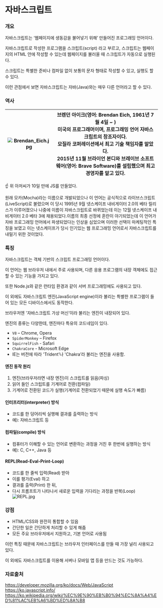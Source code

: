 # 자바스크립트

### 개요

자바스크립트는 ‘웹페이지에 생동감을 불어넣기 위해’ 만들어진 프로그래밍 언어이다.  

자바스크립트로 작성한 프로그램을 스크립트(script) 라고 부르고, 스크립트는 웹페이지의 HTML 안에 작성할 수 있는데 웹페이지를 불러올 때 스크립트가 자동으로 실행된다.  

스크립트는 특별한 준비나 컴파일 없이 보통의 문자 형태로 작성할 수 있고, 실행도 할 수 있다.

이런 관점에서 보면 자바스크립트는 자바(Java)와는 매우 다른 언어라고 할 수 있다.

### 역사

|![Brendan_Eich.jpg](https://upload.wikimedia.org/wikipedia/commons/thumb/d/d1/Brendan_Eich_Mozilla_Foundation_official_photo.jpg/200px-Brendan_Eich_Mozilla_Foundation_official_photo.jpg)|브렌던 아이크(영어: Brendan Eich, 1961년 7월 4일 ~ )<br>미국의 프로그래머이며, 프로그래밍 언어 자바스크립트의 창조자이다.<br>모질라 코퍼레이션에서 최고 기술 책임자를 맡았다.<br>2015년 11월 브라이언 본디와 브레이브 소프트웨어(영어: Brave Software)를 설립했으며 최고경영자를 맡고 있다.<br>|
|---|---|

:point_up: 위 아저씨가 10일 만에 JS를 만들었다.

원래 모카(Mocha)라는 이름으로 개발되었으나 이 언어는 공식적으로 라이브스크립트(LiveScript)로 불렸으며 이 당시 1995년 9월 넷스케이프 내비게이터 2.0의 베타 릴리스가 이루어졌으나 나중에 이름이 자바스크립트로 바뀌었는데 이는 12월 넷스케이프 내비게이터 2.0 베타 3에 채용되었다.이름의 최종 선정에 혼란이 야기되었는데 이 언어가 자바 프로그래밍 언어에서 파생되었다는 인상을 심었으며 이러한 선택이 마케팅적인 특징을 보였고 이는 넷스케이프가 당시 인기있는 웹 프로그래밍 언어로서 자바스크립트를 내밀기 위한 것이었다.

### 특징

자바스크립트는 객체 기반의 스크립트 프로그래밍 언어이다.  

이 언어는 웹 브라우저 내에서 주로 사용되며, 다른 응용 프로그램의 내장 객체에도 접근할 수 있는 기능을 가지고 있다.  

또한 Node.js와 같은 런타임 환경과 같이 서버 프로그래밍에도 사용되고 있다.  

이 외에도 자바스크립트 엔진(JavaScript engine)이라 불리는 특별한 프로그램이 들어 있는 모든 디바이스에서도 동작한다.  

브라우저엔 '자바스크립트 가상 머신’이라 불리는 엔진이 내장되어 있다.  

엔진의 종류는 다양한데, 엔진마다 특유의 코드네임이 있다.

- `V8` – Chrome, Opera
- `SpiderMonkey` – Firefox
- `SquirrelFish` - Safari
- `ChakraCore` - Microsoft Edge
- IE는 버전에 따라 'Trident’나 'Chakra’라 불리는 엔진을 사용함.

#### 엔진 동작 원리
1. 엔진(브라우저라면 내장 엔진)이 스크립트를 읽음(파싱)
2. 읽어 들인 스크립트를 기계어로 전환(컴파일)
3. 기계어로 전환된 코드가 실행(기계어로 전환되었기 때문에 실행 속도가 빠름)

#### 인터프리터(interpreter) 방식
  - 코드를 한 덩어리씩 실행해 결과를 출력하는 방식
  - 예): 자바스크립트 등

#### 컴파일(compile) 방식
  - 컴퓨터가 이해할 수 있는 언어로 변환하는 과정을 거친 후 한번에 실행하는 방식
  - 예): C, C++, Java 등

#### REPL(Read-Eval-Print-Loop)
  - 코드를 한 줄씩 입력(Read) 받아
  - 이를 평가(Eval) 하고
  - 결과를 출력(Print) 한 뒤,
  - 다시 프롬프트가 나타나서 새로운 입력을 기다리는 과정을 반복(Loop)
  ![REPL.jpg](https://cdn-media-1.freecodecamp.org/images/1*wOeV-wURvl_DeuBPreGGcg.jpeg)

### 강점

- HTML/CSS와 완전히 통합할 수 있음
- 간단한 일은 간단하게 처리할 수 있게 해줌
- 모든 주요 브라우저에서 지원하고, 기본 언어로 사용됨

이런 특징 때문에 자바스크립트는 브라우저 인터페이스를 만들 때 가장 널리 사용되고 있다.

이 외에도 자바스크립트를 이용해 서버나 모바일 앱 등을 만드는 것도 가능하다.

### 자료출처
https://developer.mozilla.org/ko/docs/Web/JavaScript  
https://ko.javascript.info/  
https://ko.wikipedia.org/wiki/%EC%9E%90%EB%B0%94%EC%8A%A4%ED%81%AC%EB%A6%BD%ED%8A%B8  
